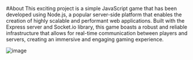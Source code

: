 #About
This exciting project is a simple JavaScript game that has been developed using Node.js,
a popular server-side platform that enables the creation of highly scalable and performant web applications. 
Built with the Express server and Socket.io library, 
this game boasts a robust and reliable infrastructure that allows for real-time communication between players and servers,
creating an immersive and engaging gaming experience. 

![image](https://user-images.githubusercontent.com/22079016/225305277-519b9a35-1aca-4a76-8626-48e59e342fcd.png)

